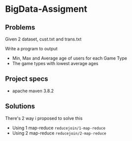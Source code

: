 # BigData-Assigment
## Problems
Given 2 dataset, cust.txt and trans.txt

Write a program to output
+ Min, Max and Average age of users for each Game Type
+ The game types with lowest average ages
## Project specs
+ apache maven 3.8.2
## Solutions
There's 2 way i proposed to solve this
+ Using 1 map-reduce `reducejoin/1-map-reduce`
+ Using 2 map-reduce `reducejoin/2-map-reduce`
